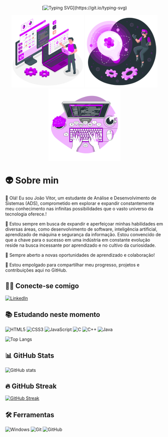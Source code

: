 
<div align="center">

[![Typing SVG](https://readme-typing-svg.demolab.com?font=Fira+Code&weight=600&pause=1000&color=AD11FF&center=true&vCenter=true&random=false&width=600&lines=%E2%9C%94+Bem-vindo+ao+meu+GitHub%2C+Sinta-se+à+vontade!!)](https://git.io/typing-svg)
</div>

<div align="center">


<img src="assets\images\Programmer-amico.png" alt="Programmer amico" min-width="200px" max-width="200px" width="230px" >
<img src="assets\images\Innovation-amico.png" alt="Innovation amico" min-width="200px" max-width="200px" width="230px" >
<img src="assets\images\Code-typing-bro.png" alt="Code Typing" min-width="200px" max-width="200px" width="230px" >
</div>


<div align="left">

# 👽 Sobre min

👾 
Olá! Eu sou João Vitor, um estudante de Análise e Desenvolvimento de Sistemas (ADS), comprometido em explorar e expandir constantemente meu conhecimento nas infinitas possibilidades que o vasto universo da tecnologia oferece.!

🌱 Estou sempre em busca de expandir e aperfeiçoar minhas habilidades em diversas áreas, como desenvolvimento de software, inteligência artificial, aprendizado de máquina e segurança da informação. Estou convencido de que a chave para o sucesso em uma indústria em constante evolução reside na busca incessante por aprendizado e no cultivo da curiosidade.

💼 Sempre aberto a novas oportunidades de aprendizado e colaboração!

🚀 Estou empolgado para compartilhar meu progresso, projetos e contribuições aqui no GitHub. 

## 🙋‍♂️ Conecte-se comigo
[![LinkedIn](https://img.shields.io/badge/LinkedIn-0077B5?style=for-the-badge&logo=linkedin&logoColor=white)](https://www.linkedin.com/in/jo%C3%A3o-vitor-da-silva-10086828a/) 


## 📚 Estudando neste momento
![HTML5](https://img.shields.io/badge/HTML5-E34F26?style=for-the-badge&logo=html5&logoColor=white) 
![CSS3](https://img.shields.io/badge/CSS3-1572B6?style=for-the-badge&logo=css3&logoColor=white) 
![JavaScript](https://img.shields.io/badge/JavaScript-F7DF1E?style=for-the-badge&logo=javascript&logoColor=black)
![C](https://img.shields.io/badge/C-00599C?style=for-the-badge&logo=c&logoColor=white)
![C++](https://img.shields.io/badge/C++-00599C?style=for-the-badge&logo=c%2B%2B&logoColor=white)
![Java](https://img.shields.io/badge/Java-ED8B00?style=for-the-badge&logo=openjdk&logoColor=white)



![Top Langs](https://github-readme-stats.vercel.app/api/top-langs/?username=joao25102000silva&theme=midnight-purple&layout=compact&bg_color=000000&border_color=8300ff&text_color=ffffff)

## 📊 GitHub Stats

![GitHub stats](https://github-readme-stats.vercel.app/api?username=joao25102000silva&hide_title=true&border_color=8300ff&theme=midnight-purple&show_icons=true)

## 🔥 GitHub Streak

[![GitHub Streak](https://streak-stats.demolab.com/?user=joao25102000silva&theme=midnight-purple&background=000&border=8300ff&dates=FFF)](https://git.io/streak-stats)

## 🛠️ Ferramentas

![Windows](https://img.shields.io/badge/Windows-000?style=for-the-badge&logo=windows&logoColor=2CA5E0)
![Git](https://img.shields.io/badge/GIT-E44C30?style=for-the-badge&logo=git&logoColor=white) 
![GitHub](https://img.shields.io/badge/-GitHub-181717?style=for-the-badge&logo=github)
